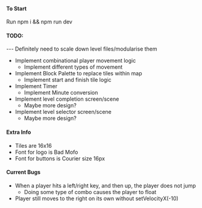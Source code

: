 #### To Start

Run npm i && npm run dev

#### TODO:

--- Definitely need to scale down level files/modularise them

- Implement combinational player movement logic
    - Implement different types of movement
- Implement Block Palette to replace tiles within map
    - Implement start and finish tile logic
- Implement Timer
    - Implement Minute conversion
- Implement level completion screen/scene
    - Maybe more design?
- Implement level selector screen/scene
    - Maybe more design?

#### Extra Info
- Tiles are 16x16
- Font for logo is Bad Mofo
- Font for buttons is Courier size 16px

#### Current Bugs
- When a player hits a left/right key, and then up, the player does not jump
    - Doing some type of combo causes the player to float
- Player still moves to the right on its own without setVelocityX(-10)
